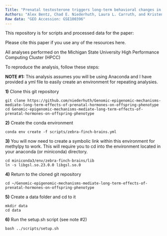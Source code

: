 ```yaml
---
Title: "Prenatal testosterone triggers long-term behavioral changes in male zebra finches: unravelling the neurogenomic mechanisms."
Authors: "Alex Bentz, Chad E. Niederhuth, Laura L. Carruth, and Kristen J. Navara"
Raw data: "GEO Accession: GSE100396"
---
```


This repository is for scripts and processed data for the paper:

Please cite this paper if you use any of the resources here.

All analyses performed on the Michigan State University High Performance Computing Cluster (HPCC)

To reproduce the analysis, follow these steps:

**NOTE #1:** This analysis assumes you will be using Anaconda and I have provided a yml file to easily create an environment for repeating analysies.

**1)** Clone this git repository

```
git clone https://github.com/niederhuth/Genomic-epigenomic-mechanisms-mediate-long-term-effects-of-prenatal-hormones-on-offspring-phenotype
cd Genomic-epigenomic-mechanisms-mediate-long-term-effects-of-prenatal-hormones-on-offspring-phenotype
```

**2)** Create the conda environment

```
conda env create -f scripts/zebra-finch-brains.yml
```

**3)** You will now need to create a symbolic link within this environment for methylpy to work. This will require you to cd into the environment located
in your anaconda (or miniconda) directory.

```
cd miniconda3/env/zebra-finch-brains/lib
ln -s libgsl.so.23.0.0 libgsl.so.0
```

**4)** Return to the cloned git repository

```
cd ~/Genomic-epigenomic-mechanisms-mediate-long-term-effects-of-prenatal-hormones-on-offspring-phenotype
```

**5)** Create a data folder and cd to it

```
mkdir data
cd data
```

**6)** Run the setup.sh script (see note #2)

```
bash ../scripts/setup.sh
```


